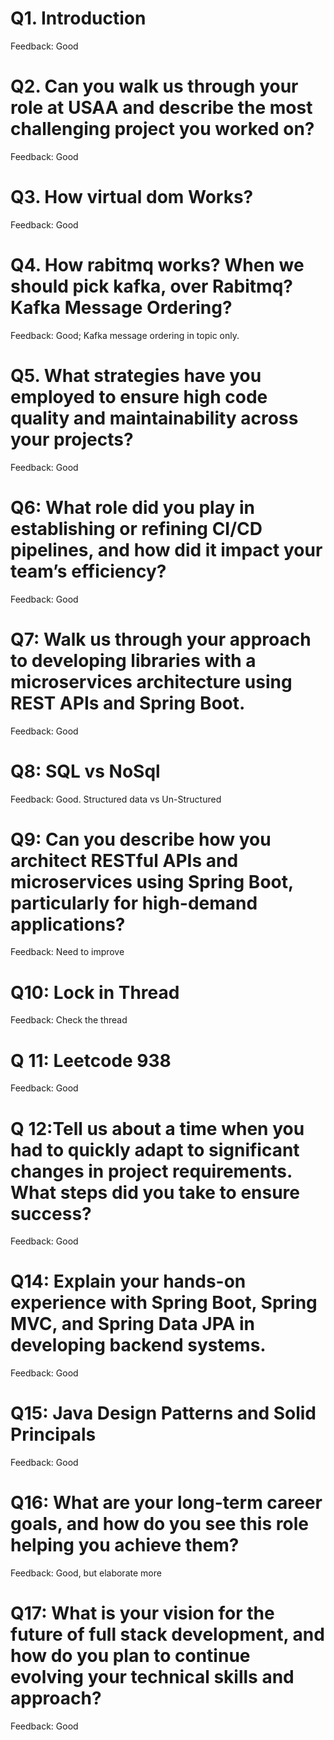 # Q1. Introduction
Feedback: Good

# Q2. Can you walk us through your role at USAA and describe the most challenging project you worked on?
Feedback: Good

# Q3. How virtual dom Works?
Feedback: Good

# Q4. How rabitmq works? When we should pick kafka, over Rabitmq? Kafka Message Ordering?
Feedback: Good; Kafka message ordering in topic only.

# Q5. What strategies have you employed to ensure high code quality and maintainability across your projects?
Feedback: Good

# Q6: What role did you play in establishing or refining CI/CD pipelines, and how did it impact your team’s efficiency?
Feedback: Good

# Q7: Walk us through your approach to developing libraries with a microservices architecture using REST APIs and Spring Boot.
Feedback: Good

# Q8: SQL vs NoSql
Feedback: Good. Structured data vs Un-Structured

# Q9: Can you describe how you architect RESTful APIs and microservices using Spring Boot, particularly for high-demand applications?
Feedback: Need to improve

# Q10: Lock in Thread
Feedback: Check the thread

# Q 11: Leetcode 938
Feedback: Good

# Q 12:Tell us about a time when you had to quickly adapt to significant changes in project requirements. What steps did you take to ensure success?
Feedback: Good

# Q14: Explain your hands-on experience with Spring Boot, Spring MVC, and Spring Data JPA in developing backend systems.
Feedback: Good

# Q15: Java Design Patterns and Solid Principals
Feedback: Good

# Q16: What are your long-term career goals, and how do you see this role helping you achieve them?
Feedback: Good, but elaborate more

# Q17: What is your vision for the future of full stack development, and how do you plan to continue evolving your technical skills and approach?
Feedback: Good

